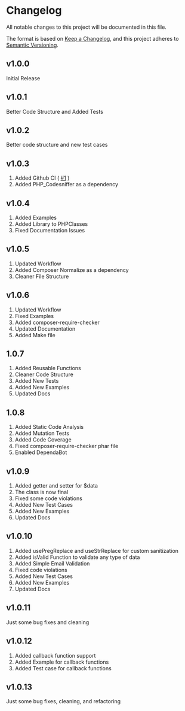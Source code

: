 # Changelog

All notable changes to this project will be documented in this file.

The format is based on [Keep a Changelog](https://keepachangelog.com/en/1.0.0/), and this project adheres to [Semantic Versioning](https://semver.org/spec/v2.0.0.html).

## v1.0.0

Initial Release

## v1.0.1

Better Code Structure and Added Tests

## v1.0.2

Better code structure and new test cases

## v1.0.3

1. Added Github CI ( [#1](https://github.com/fariscode511/PhpSanitization/pull/1) )
2. Added PHP_Codesniffer as a dependency

## v1.0.4

1. Added Examples
2. Added Library to PHPClasses
3. Fixed Documentation Issues

## v1.0.5

1. Updated Workflow
2. Added Composer Normalize as a dependency
3. Cleaner File Structure

## v1.0.6

1. Updated Workflow
2. Fixed Examples
3. Added composer-require-checker
4. Updated Documentation
5. Added Make file

## 1.0.7

1. Added Reusable Functions
2. Cleaner Code Structure
3. Added New Tests
4. Added New Examples
5. Updated Docs

## 1.0.8

1. Added Static Code Analysis
2. Added Mutation Tests
3. Added Code Coverage
4. Fixed composer-require-checker phar file
5. Enabled DependaBot

## v1.0.9

1. Added getter and setter for $data
2. The class is now final
3. Fixed some code violations
4. Added New Test Cases
5. Added New Examples
6. Updated Docs

## v1.0.10

1. Added usePregReplace and useStrReplace for custom sanitization
2. Added isValid Function to validate any type of data
3. Added Simple Email Validation
4. Fixed code violations
5. Added New Test Cases
6. Added New Examples
7. Updated Docs

## v1.0.11

Just some bug fixes and cleaning

## v1.0.12

1. Added callback function support
2. Added Example for callback functions
3. Added Test case for callback functions

## v1.0.13

Just some bug fixes, cleaning, and refactoring
